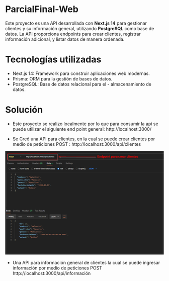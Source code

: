 # ParcialFinal-Web

Este proyecto es una API desarrollada con **Next.js 14** para gestionar clientes y su información general, utilizando **PostgreSQL** como base de datos. La API proporciona endpoints para crear clientes, registrar información adicional, y listar datos de manera ordenada.

# Tecnologías utilizadas

- Next.js 14: Framework para construir aplicaciones web modernas.
- Prisma: ORM para la gestión de bases de datos.
- PostgreSQL: Base de datos relacional para el - almacenamiento de datos.

# Solución

- Este proyecto  se realizo localmente por lo que para consumir la api se puede utilizar el siguiente end point general: http://localhost:3000/

- Se Creó una API para clientes, en la cual se puede crear clientes por medio de peticiones POST : http://localhost:3000/api/clientes

![Agregar Tarea](recursos/endpointclientes.png)

- Una API para información general de clientes la cual se puede ingresar información por medio de peticiones POST  http://localhost:3000/api/información
